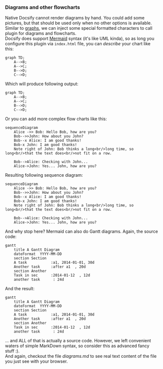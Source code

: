 ### Diagrams and other flowcharts

Native Docsify cannot render diagrams by hand. You could add some pictures, but that should be used only when no other options is available. Similar to [graphs](graphs.md), we can inject some special formatted characters to call plugin for diagrams and flowcharts.  
Docsify does support [Mermaid](https://mermaidjs.github.io/) syntax (it's like UML kinda), so as long you configure this plugin via `index.html` file, you can *describe* your chart like this:  

```
graph TD;
    A-->B;
    A-->C;
    B-->D;
    C-->D;
```

Which will produce following output:  

```mermaid
graph TD;
    A-->B;
    A-->C;
    B-->D;
    C-->D;
```

Or you can add more complex flow charts like this:

```
sequenceDiagram
    Alice ->> Bob: Hello Bob, how are you?
    Bob-->>John: How about you John?
    Bob--x Alice: I am good thanks!
    Bob-x John: I am good thanks!
    Note right of John: Bob thinks a long<br/>long time, so long<br/>that the text does<br/>not fit on a row.

    Bob-->Alice: Checking with John...
    Alice->John: Yes... John, how are you?
```

Resulting following sequence diagram:  

```mermaid
sequenceDiagram
    Alice ->> Bob: Hello Bob, how are you?
    Bob-->>John: How about you John?
    Bob--x Alice: I am good thanks!
    Bob-x John: I am good thanks!
    Note right of John: Bob thinks a long<br/>long time, so long<br/>that the text does<br/>not fit on a row.

    Bob-->Alice: Checking with John...
    Alice->John: Yes... John, how are you?
```

And why stop here? Mermaid can also do Gantt diagrams. Again, the source code:  
```
gantt
    title A Gantt Diagram
    dateFormat  YYYY-MM-DD
    section Section
    A task           :a1, 2014-01-01, 30d
    Another task     :after a1  , 20d
    section Another
    Task in sec      :2014-01-12  , 12d
    another task      : 24d
```

And the result:  

```mermaid
gantt
    title A Gantt Diagram
    dateFormat  YYYY-MM-DD
    section Section
    A task           :a1, 2014-01-01, 30d
    Another task     :after a1  , 20d
    section Another
    Task in sec      :2014-01-12  , 12d
    another task      : 24d
```

... and ALL of that is actually a source code. However, we left convenient waters of simple MarkDown syntax, so consider this as advanced fancy stuff :).  
And again, checkout the file *diagrams.md* to see real text content of the file you just see with your browser.  
